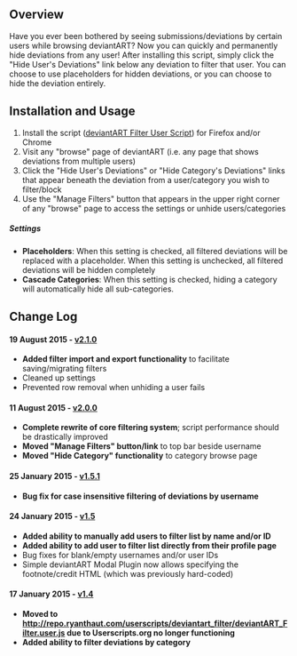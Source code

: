 <h2>Overview</h2>
<p>Have you ever been bothered by seeing submissions/deviations by certain users while browsing deviantART? Now you can quickly and permanently hide deviations from any user! After installing this script, simply click the "Hide User's Deviations" link below any deviation to filter that user. You can choose to use placeholders for hidden deviations, or you can choose to hide the deviation entirely.</p>

<h2>Installation and Usage</h2>
<ol>
	<li>Install the script (<a href="http://repo.ryanthaut.com/userscripts/deviantart_filter/deviantART_Filter.user.js">deviantART Filter User Script</a>) for Firefox and/or Chrome</li>
	<li>Visit any "browse" page of deviantART (i.e. any page that shows deviations from multiple users)</li>
	<li>Click the "Hide User's Deviations" or "Hide Category's Deviations" links that appear beneath the deviation from a user/category you wish to filter/block</li>
	<li>Use the "Manage Filters" button that appears in the upper right corner of any "browse" page to access the settings or unhide users/categories</li>
</ol>

<h5>Settings</h5>
<ul>
	<li><b>Placeholders</b>: When this setting is checked, all filtered deviations will be replaced with a placeholder. When this setting is unchecked, all filtered deviations will be hidden completely</li>
	<li><b>Cascade Categories</b>: When this setting is checked, hiding a category will automatically hide all sub-categories.</li>
</ul>

<h2>Change Log</h2>
<h4>19 August 2015 - <a href="http://repo.ryanthaut.com/userscripts/deviantart_filter/old_versions/deviantART_Filter-2.1.0.user.js">v2.1.0</a></h4>
<ul>
	<li><b>Added filter import and export functionality</b> to facilitate saving/migrating filters</li>
	<li>Cleaned up settings</li>
	<li>Prevented row removal when unhiding a user fails</li>
</ul>

<h4>11 August 2015 - <a href="http://repo.ryanthaut.com/userscripts/deviantart_filter/old_versions/deviantART_Filter-2.0.0.user.js">v2.0.0</a></h4>
<ul>
	<li><b>Complete rewrite of core filtering system</b>; script performance should be drastically improved</li>
	<li><b>Moved "Manage Filters" button/link</b> to top bar beside username</li>
	<li><b>Moved "Hide Category" functionality</b> to category browse page</li>
</ul>

<h4>25 January 2015 - <a href="http://repo.ryanthaut.com/userscripts/deviantart_filter/old_versions/deviantART_Filter-1.5.1.user.js">v1.5.1</a></h4>
<ul>
	<li><b>Bug fix for case insensitive filtering of deviations by username</b></li>
</ul>

<h4>24 January 2015 - <a href="http://repo.ryanthaut.com/userscripts/deviantart_filter/old_versions/deviantART_Filter-1.5.0.user.js">v1.5</a></h4>
<ul>
	<li><b>Added ability to manually add users to filter list by name and/or ID</b></li>
	<li><b>Added ability to add user to filter list directly from their profile page</b></li>
	<li>Bug fixes for blank/empty usernames and/or user IDs</li>
	<li>Simple deviantART Modal Plugin now allows specifying the footnote/credit HTML (which was previously hard-coded)</li>
</ul>

<h4>17 January 2015 - <a href="http://repo.ryanthaut.com/userscripts/deviantart_filter/old_versions/deviantART_Filter-1.4.0.user.js">v1.4</a></h4>
<ul>
	<li><b>Moved to <a href="http://repo.ryanthaut.com/userscripts/deviantart_filter/deviantART_Filter.user.js">http://repo.ryanthaut.com/userscripts/deviantart_filter/deviantART_Filter.user.js</a> due to Userscripts.org no longer functioning</b></li>
	<li><b>Added ability to filter deviations by category</b></li>
</ul>
